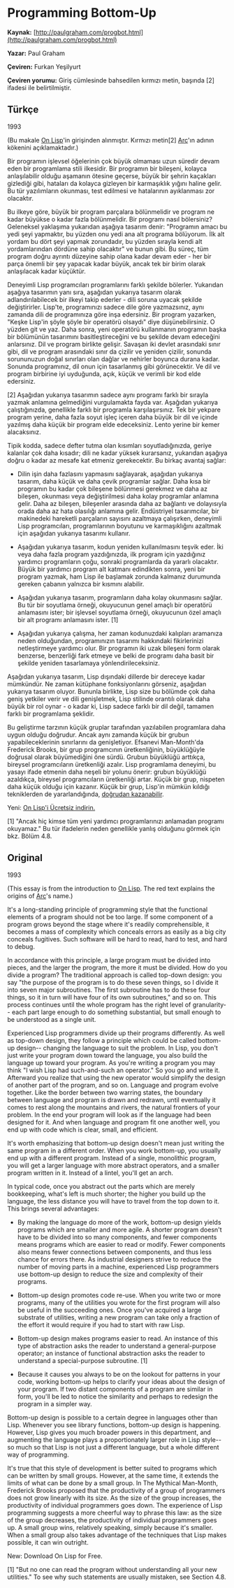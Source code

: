 # Programming Bottom-Up

**Kaynak:** [http://paulgraham.com/progbot.html](http://paulgraham.com/progbot.html)

**Yazar:** Paul Graham

**Çeviren:** Furkan Yeşilyurt

**Çeviren yorumu:** Giriş cümlesinde bahsedilen kırmızı metin, başında [2] ifadesi ile belirtilmiştir.

## Türkçe

1993

(Bu makale [On Lisp](http://paulgraham.com/onlisp.html)'in girişinden alınmıştır. Kırmızı metin[2] [Arc](http://paulgraham.com/arc.html)'ın adının kökenini açıklamaktadır.) 

Bir programın işlevsel öğelerinin çok büyük olmaması uzun süredir devam eden bir programlama stili ilkesidir. Bir programın bir bileşeni, kolayca anlaşılabilir olduğu aşamanın ötesine geçerse, büyük bir şehrin kaçakları gizlediği gibi, hataları da kolayca gizleyen bir karmaşıklık yığını haline gelir. Bu tür yazılımların okunması, test edilmesi ve hatalarının ayıklanması zor olacaktır.

Bu ilkeye göre, büyük bir program parçalara bölünmelidir ve program ne kadar büyükse o kadar fazla bölünmelidir. Bir programı nasıl bölersiniz? Geleneksel yaklaşıma yukarıdan aşağıya tasarım denir: "Programın amacı bu yedi şeyi yapmaktır, bu yüzden onu yedi ana alt programa bölüyorum. İlk alt yordam bu dört şeyi yapmak zorundadır, bu yüzden sırayla kendi alt yordamlarından dördüne sahip olacaktır" ve bunun gibi. Bu süreç, tüm program doğru ayrıntı düzeyine sahip olana kadar devam eder - her bir parça önemli bir şey yapacak kadar büyük, ancak tek bir birim olarak anlaşılacak kadar küçüktür.

Deneyimli Lisp programcıları programlarını farklı şekilde bölerler. Yukarıdan aşağıya tasarımın yanı sıra, aşağıdan yukarıya tasarım olarak adlandırılabilecek bir ilkeyi takip ederler - dili soruna uyacak şekilde değiştirirler. Lisp'te, programınızı sadece dile göre yazmazsınız, aynı zamanda dili de programınıza göre inşa edersiniz. Bir program yazarken, "Keşke Lisp'in şöyle şöyle bir operatörü olsaydı" diye düşünebilirsiniz. O yüzden git ve yaz. Daha sonra, yeni operatörü kullanmanın programın başka bir bölümünün tasarımını basitleştireceğini ve bu şekilde devam edeceğini anlarsınız. Dil ve program birlikte gelişir. Savaşan iki devlet arasındaki sınır gibi, dil ve program arasındaki sınır da çizilir ve yeniden çizilir, sonunda sorununuzun doğal sınırları olan dağlar ve nehirler boyunca durana kadar. Sonunda programınız, dil onun için tasarlanmış gibi görünecektir. Ve dil ve program birbirine iyi uyduğunda, açık, küçük ve verimli bir kod elde edersiniz.

[2] Aşağıdan yukarıya tasarımın sadece aynı programı farklı bir sırayla yazmak anlamına gelmediğini vurgulamakta fayda var. Aşağıdan yukarıya çalıştığınızda, genellikle farklı bir programla karşılaşırsınız. Tek bir yekpare program yerine, daha fazla soyut işleç içeren daha büyük bir dil ve içinde yazılmış daha küçük bir program elde edeceksiniz. Lento yerine bir kemer alacaksınız.

Tipik kodda, sadece defter tutma olan kısımları soyutladığınızda, geriye kalanlar çok daha kısadır; dili ne kadar yüksek kurarsanız, yukarıdan aşağıya doğru o kadar az mesafe kat etmeniz gerekecektir. Bu birkaç avantaj sağlar:


* Dilin işin daha fazlasını yapmasını sağlayarak, aşağıdan yukarıya tasarım, daha küçük ve daha çevik programlar sağlar. Daha kısa bir programın bu kadar çok bileşene bölünmesi gerekmez ve daha az bileşen, okunması veya değiştirilmesi daha kolay programlar anlamına gelir. Daha az bileşen, bileşenler arasında daha az bağlantı ve dolayısıyla orada daha az hata olasılığı anlamına gelir. Endüstriyel tasarımcılar, bir makinedeki hareketli parçaların sayısını azaltmaya çalışırken, deneyimli Lisp programcıları, programlarının boyutunu ve karmaşıklığını azaltmak için aşağıdan yukarıya tasarımı kullanır.

* Aşağıdan yukarıya tasarım, kodun yeniden kullanılmasını teşvik eder. İki veya daha fazla program yazdığınızda, ilk program için yazdığınız yardımcı programların çoğu, sonraki programlarda da yararlı olacaktır. Büyük bir yardımcı program alt katmanı edindikten sonra, yeni bir program yazmak, ham Lisp ile başlamak zorunda kalmanız durumunda gereken çabanın yalnızca bir kısmını alabilir.

* Aşağıdan yukarıya tasarım, programların daha kolay okunmasını sağlar. Bu tür bir soyutlama örneği, okuyucunun genel amaçlı bir operatörü anlamasını ister; bir işlevsel soyutlama örneği, okuyucunun özel amaçlı bir alt programı anlamasını ister. [1]

* Aşağıdan yukarıya çalışma, her zaman kodunuzdaki kalıpları aramanıza neden olduğundan, programınızın tasarımı hakkındaki fikirlerinizi netleştirmeye yardımcı olur. Bir programın iki uzak bileşeni form olarak benzerse, benzerliği fark etmeye ve belki de programı daha basit bir şekilde yeniden tasarlamaya yönlendirileceksiniz.

Aşağıdan yukarıya tasarım, Lisp dışındaki dillerde bir dereceye kadar mümkündür. Ne zaman kütüphane fonksiyonlarını görseniz, aşağıdan yukarıya tasarım oluyor. Bununla birlikte, Lisp size bu bölümde çok daha geniş yetkiler verir ve dili genişletmek, Lisp stilinde orantılı olarak daha büyük bir rol oynar - o kadar ki, Lisp sadece farklı bir dil değil, tamamen farklı bir programlama şeklidir.

Bu geliştirme tarzının küçük gruplar tarafından yazılabilen programlara daha uygun olduğu doğrudur. Ancak aynı zamanda küçük bir grubun yapabileceklerinin sınırlarını da genişletiyor. Efsanevi Man-Month'da Frederick Brooks, bir grup programcının üretkenliğinin, büyüklüğüyle doğrusal olarak büyümediğini öne sürdü. Grubun büyüklüğü arttıkça, bireysel programcıların üretkenliği azalır. Lisp programlama deneyimi, bu yasayı ifade etmenin daha neşeli bir yolunu önerir: grubun büyüklüğü azaldıkça, bireysel programcıların üretkenliği artar. Küçük bir grup, nispeten daha küçük olduğu için kazanır. Küçük bir grup, Lisp'in mümkün kıldığı tekniklerden de yararlandığında, [doğrudan kazanabilir](http://paulgraham.com/avg.html).



Yeni: [On Lisp'i Ücretsiz indirin.](http://paulgraham.com/onlisptext.html)






[1] "Ancak hiç kimse tüm yeni yardımcı programlarınızı anlamadan programı okuyamaz." Bu tür ifadelerin neden genellikle yanlış olduğunu görmek için bkz. Bölüm 4.8.

## Original

1993

(This essay is from the introduction to [On Lisp](http://paulgraham.com/onlisp.html). The red text explains the origins of [Arc](http://paulgraham.com/arc.html)'s name.)

It's a long-standing principle of programming style that the functional elements of a program should not be too large. If some component of a program grows beyond the stage where it's readily comprehensible, it becomes a mass of complexity which conceals errors as easily as a big city conceals fugitives. Such software will be hard to read, hard to test, and hard to debug.

In accordance with this principle, a large program must be divided into pieces, and the larger the program, the more it must be divided. How do you divide a program? The traditional approach is called top-down design: you say "the purpose of the program is to do these seven things, so I divide it into seven major subroutines. The first subroutine has to do these four things, so it in turn will have four of its own subroutines," and so on. This process continues until the whole program has the right level of granularity-- each part large enough to do something substantial, but small enough to be understood as a single unit.

Experienced Lisp programmers divide up their programs differently. As well as top-down design, they follow a principle which could be called bottom-up design-- changing the language to suit the problem. In Lisp, you don't just write your program down toward the language, you also build the language up toward your program. As you're writing a program you may think "I wish Lisp had such-and-such an operator." So you go and write it. Afterward you realize that using the new operator would simplify the design of another part of the program, and so on. Language and program evolve together. Like the border between two warring states, the boundary between language and program is drawn and redrawn, until eventually it comes to rest along the mountains and rivers, the natural frontiers of your problem. In the end your program will look as if the language had been designed for it. And when language and program fit one another well, you end up with code which is clear, small, and efficient.

It's worth emphasizing that bottom-up design doesn't mean just writing the same program in a different order. When you work bottom-up, you usually end up with a different program. Instead of a single, monolithic program, you will get a larger language with more abstract operators, and a smaller program written in it. Instead of a lintel, you'll get an arch.

In typical code, once you abstract out the parts which are merely bookkeeping, what's left is much shorter; the higher you build up the language, the less distance you will have to travel from the top down to it. This brings several advantages:


* By making the language do more of the work, bottom-up design yields programs which are smaller and more agile. A shorter program doesn't have to be divided into so many components, and fewer components means programs which are easier to read or modify. Fewer components also means fewer connections between components, and thus less chance for errors there. As industrial designers strive to reduce the number of moving parts in a machine, experienced Lisp programmers use bottom-up design to reduce the size and complexity of their programs.

* Bottom-up design promotes code re-use. When you write two or more programs, many of the utilities you wrote for the first program will also be useful in the succeeding ones. Once you've acquired a large substrate of utilities, writing a new program can take only a fraction of the effort it would require if you had to start with raw Lisp.

* Bottom-up design makes programs easier to read. An instance of this type of abstraction asks the reader to understand a general-purpose operator; an instance of functional abstraction asks the reader to understand a special-purpose subroutine. [1]

* Because it causes you always to be on the lookout for patterns in your code, working bottom-up helps to clarify your ideas about the design of your program. If two distant components of a program are similar in form, you'll be led to notice the similarity and perhaps to redesign the program in a simpler way.

Bottom-up design is possible to a certain degree in languages other than Lisp. Whenever you see library functions, bottom-up design is happening. However, Lisp gives you much broader powers in this department, and augmenting the language plays a proportionately larger role in Lisp style-- so much so that Lisp is not just a different language, but a whole different way of programming.

It's true that this style of development is better suited to programs which can be written by small groups. However, at the same time, it extends the limits of what can be done by a small group. In The Mythical Man-Month, Frederick Brooks proposed that the productivity of a group of programmers does not grow linearly with its size. As the size of the group increases, the productivity of individual programmers goes down. The experience of Lisp programming suggests a more cheerful way to phrase this law: as the size of the group decreases, the productivity of individual programmers goes up. A small group wins, relatively speaking, simply because it's smaller. When a small group also takes advantage of the techniques that Lisp makes possible, it can win outright.



New: Download On Lisp for Free.






[1] "But no one can read the program without understanding all your new utilities." To see why such statements are usually mistaken, see Section 4.8.
